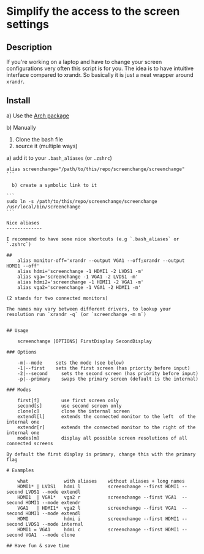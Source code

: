 Simplify the access to the screen settings
============================================

## Description

If you're working on a laptop and have to change your screen configurations very often this script is for you.
The idea is to have intuitive interface compared to xrandr.
So basically it is just a neat wrapper around `xrandr`.
    
## Install

a) Use the [Arch package](https://aur.archlinux.org/packages/screenchange-git/)

b) Manually

1. Clone the bash file
2. source it (multiple ways)


  a) add it to your `.bash_aliases` (or `.zshrc`)

````
alias screenchange="/path/to/this/repo/screenchange/screenchange"
```   

  b) create a symbolic link to it

```
sudo ln -s /path/to/this/repo/screenchange/screenchange /usr/local/bin/screenchange
```

Nice aliases
-------------

I recommend to have some nice shortcuts (e.g `.bash_aliases` or `.zshrc`)

## 
    alias monitor-off='xrandr --output VGA1 --off;xrandr --output HDMI1 --off'
    alias hdmi='screenchange -1 HDMI1 -2 LVDS1 -m'
    alias vga='screenchange -1 VGA1 -2 LVDS1 -m'
    alias hdmi2='screenchange -1 HDMI1 -2 VGA1 -m'
    alias vga2='screenchange -1 VGA1 -2 HDMI1 -m'

(2 stands for two connected monitors)

The names may vary between different drivers, to lookup your resolution run `xrandr -q` (or `screenchange -m m`)


## Usage

    screenchange [OPTIONS] FirstDisplay SecondDisplay

### Options

    -m|--mode	  sets the mode (see below)
    -1|--first	  sets the first screen (has priority before input)
    -2|--second     sets the second screen (has priority before input)
    -p|--primary    swaps the primary screen (default is the internal)

### Modes

    first[f]        use first screen only
    second[s]       use second screen only
    clone[c]        clone the internal screen
    extendl[l]      extends the connected monitor to the left  of the internal one
    extendr[r]      extends the connected monitor to the right of the internal one
    modes[m]        display all possible screen resolutions of all connected screens

By default the first display is primary, change this with the primary flag

# Examples 
 
    what             with aliases    without aliases + long names
    HDMI1* | LVDS1   hdmi l          screenchange --first HDMI1 --second LVDS1 --mode extendl
    HDMI1  | VGA1*   vga2 r          screenchange --first VGA1  --second HDMI1 --mode extendr
    VGA1   | HDMI1*  vga2 l          screenchange --first VGA1  --second HDMI1 --mode extendl
    HDMI             hdmi i          screenchange --first HDMI1 --second LVDS1 --mode internal
    HDMI1 = VGA1     hdmi c          screenchange --first HDMI1 --second VGA1  --mode clone

## Have fun & save time

